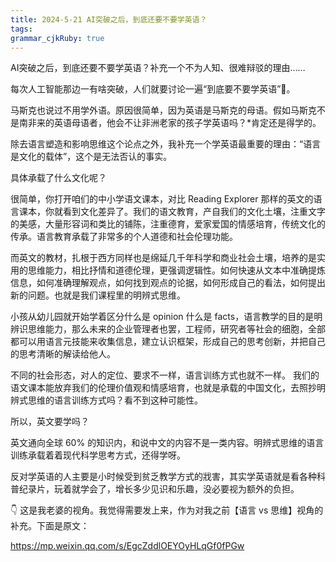 ```yaml
---
title: 2024-5-21 AI突破之后，到底还要不要学英语？
tags: 
grammar_cjkRuby: true
---
```



AI突破之后，到底还要不要学英语？补充一个不为人知、很难辩驳的理由……

每次人工智能那边一有啥突破，人们就要讨论一遍“到底要不要学英语”🤣。

马斯克也说过不用学外语。原因很简单，因为英语是马斯克的母语。假如马斯克不是南非来的英语母语者，他会不让非洲老家的孩子学英语吗？*肯定还是得学的。

除去语言塑造和影响思维这个论点之外，我补充一个学英语最重要的理由：“语言是文化的载体”，这个是无法否认的事实。

具体承载了什么文化呢？

很简单，你打开咱们的中小学语文课本，对比 Reading Explorer 那样的英文的语言课本，你就看到文化差异了。我们的语文教育，产自我们的文化土壤，注重文字的美感，大量形容词和类比的铺陈，注重德育，爱家爱国的情感培育，传统文化的传承。语言教育承载了非常多的个人道德和社会伦理功能。

而英文的教材，扎根于西方同样也是绵延几千年科学和商业社会土壤，培养的是实用的思维能力，相比抒情和道德伦理，更强调逻辑性。如何快速从文本中准确提炼信息，如何准确理解观点，如何找到观点的论据，如何形成自己的看法，如何提出新的问题。也就是我们课程里的明辨式思维。

小孩从幼儿园就开始学着区分什么是 opinion 什么是 facts，语言教学的目的是明辨识思维能力，那么未来的企业管理者也罢，工程师，研究者等社会的细胞，全部都可以用语言元技能来收集信息，建立认识框架，形成自己的思考创新，并把自己的思考清晰的解读给他人。

不同的社会形态，对人的定位、要求不一样，语言训练方式也就不一样。 我们的语文课本能放弃我们的伦理价值观和情感培育，也就是承载的中国文化，去照抄明辨式思维的语言训练方式吗？看不到这种可能性。

所以，英文要学吗？

英文通向全球 60% 的知识内，和说中文的内容不是一类内容。明辨式思维的语言训练承载着着现代科学思考方式，还得学呀。

反对学英语的人主要是小时候受到贫乏教学方式的戕害，其实学英语就是看各种科普纪录片，玩着就学会了，增长多少见识和乐趣，没必要视为额外的负担。

👇 这是我老婆的视角。我觉得需要发上来，作为对我之前【语言 vs 思维】视角的补充。下面是原文：

https://mp.weixin.qq.com/s/EgcZddlOEYOyHLqGf0fPGw